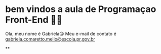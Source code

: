 #  bem vindos a    aula  de Programaçao Front-End 👩‍💻
Ola, meu nome é Gabriela😘
Meu e-mail de contato é  gabriela.comaretto.mello@escola.pr.gov.br

** 
